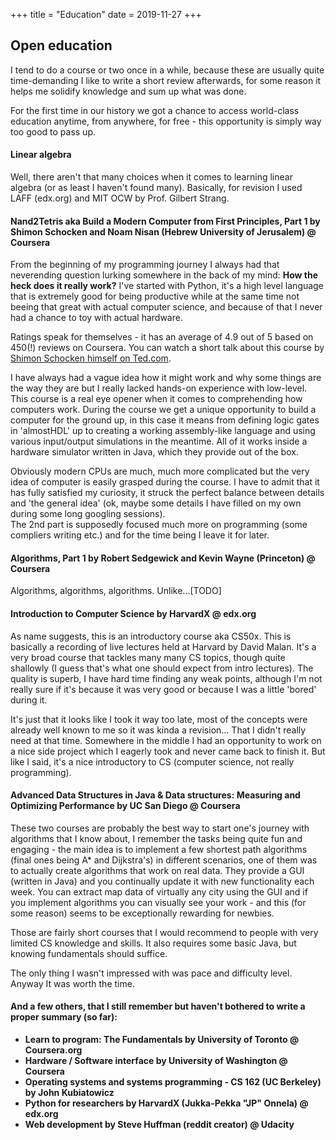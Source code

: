+++
title = "Education"
date = 2019-11-27
+++

## **Open education**

I tend to do a course or two once in a while, because these are usually quite time-demanding I like to write a short review afterwards, for some reason it helps me solidify knowledge and sum up what was done.

For the first time in our history we got a chance to access world-class education anytime, from anywhere, for free - this opportunity is simply way too good to pass up.

#### **Linear algebra**
Well, there aren't that many choices when it comes to learning linear algebra (or as least I haven't found many). Basically, for revision I used LAFF (edx.org) and MIT OCW by Prof. Gilbert Strang.

#### **Nand2Tetris aka Build a Modern Computer from First Principles, Part 1 by Shimon Schocken and Noam Nisan (Hebrew University of Jerusalem) @ Coursera**
From the beginning of my programming journey I always had that neverending question lurking somewhere in the back of my mind: **How the heck does it really work?** I've started with Python, it's a high level language that is extremely good for being productive while at the same time not beeing that great with actual computer science, and because of that I never had a chance to toy with actual hardware.  

Ratings speak for themselves - it has an average of 4.9 out of 5 based on 450(!) reviews on Coursera. You can watch a short talk about this course by [Shimon Schocken himself on Ted.com](https://www.ted.com/talks/shimon_schocken_the_self_organizing_computer_course).

I have always had a vague idea how it might work and why some things are the way they are but I really lacked hands-on experience with low-level. This course is a real eye opener when it comes to comprehending how computers work. During the course we get a unique opportunity to build a computer for the ground up, in this case it means from defining logic gates in 'almostHDL' up to creating a working assembly-like language and using various input/output simulations in the meantime. All of it works inside a hardware simulator written in Java, which they provide out of the box.  

Obviously modern CPUs are much, much more complicated but the very idea of computer is easily grasped during the course. I have to admit that it has fully satisfied my curiosity, it struck the perfect balance between details and 'the general idea' (ok, maybe some details I have filled on my own during some long googling sessions).  
The 2nd part is supposedly focused much more on programming (some compliers writing etc.) and for the time being I leave it for later.

#### **Algorithms, Part 1 by Robert Sedgewick and Kevin Wayne (Princeton) @ Coursera**
Algorithms, algorithms, algorithms. Unlike...[TODO]

#### **Introduction to Computer Science by HarvardX @ edx.org**
As name suggests, this is an introductory course aka CS50x. This is basically a recording of live lectures held at Harvard by David Malan. It's a very broad course that tackles many many CS topics, though quite shallowly (I guess that's what one should expect from intro lectures). The quality is superb, I have hard time finding any weak points, although I'm not really sure if it's because it was very good or because I was a little 'bored' during it.

It's just that it looks like I took it way too late, most of the concepts were already well known to me so it was kinda a revision... That I didn't really need at that time. Somewhere in the middle I had an opportunity to work on a nice side project which I eagerly took and never came back to finish it. But like I said, it's a nice introductory to CS (computer science, not really programming).

#### **Advanced Data Structures in Java & Data structures: Measuring and Optimizing Performance by UC San Diego @ Coursera**
These two courses are probably the best way to start one's journey with algorithms that I know about, I remember the tasks being quite fun and engaging - the main idea is to implement a few shortest path algorithms (final ones being A* and Dijkstra's) in different scenarios, one of them was to actually create algorithms that work on real data. They provide a GUI (written in Java) and you continually update it with new functionality each week. You can extract map data of virtually any city using the GUI and if you implement algorithms you can visually see your work - and this (for some reason) seems to be exceptionally rewarding for newbies.

Those are fairly short courses that I would recommend to people with very limited CS knowledge and skills. It also requires some basic Java, but knowing fundamentals should suffice.

The only thing I wasn't impressed with was pace and difficulty level. Anyway It was worth the time.

#### **And a few others, that I still remember but haven't bothered to write a proper summary (so far):**
* **Learn to program: The Fundamentals by University of Toronto @ Coursera.org**
* **Hardware / Software interface by University of Washington @ Coursera**
* **Operating systems and systems programming - CS 162 (UC Berkeley) by John Kubiatowicz**
* **Python for researchers by HarvardX (Jukka-Pekka "JP" Onnela) @ edx.org**
* **Web development by Steve Huffman (reddit creator) @ Udacity**

